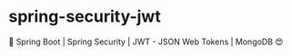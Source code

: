 # spring-security-jwt
:pill: Spring Boot | Spring Security | JWT - JSON Web Tokens | MongoDB :heart_eyes:
